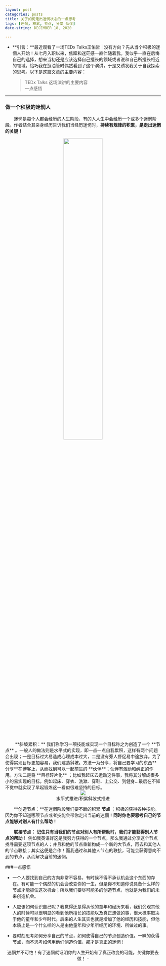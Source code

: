 ```yaml
---
layout: post  
categories: posts   
title: 关于如何走出迷惘状态的一点思考    
tags: [迷惘, 积累, 节点, 分享 伙伴]   
date-string: DECEMBER 18, 2020

---
```

* **引言：**最近观看了一场TEDx Talks王佑哲 | 没有方向？先从当个积极的迷惘人开始！从七月入职以来，焦躁和迷茫感一直伴随着我。我似乎一直在后悔自己的选择，想来当初还是应该选择自己擅长的领域或者说和自己所擅长相近的领域。恰巧我在逛油管时偶然看到了这个演讲，于是又诱发我关于自我探索的思考。以下是这篇文章的主要内容：   
	> TEDx Talks 这场演讲的主要内容  
	> 一点感悟        

********
   
### 做一个积极的迷惘人   
 
    
&emsp;&emsp;迷惘是每个人都会经历的人生阶段，有的人人生中会经历一个或多个迷惘阶段。作者结合其亲身经历告诉我们当经历迷惘时，**持续有规律的积累，是走出迷惘的关键！** 
<div align=center>
	<img src="https://Qinzefeng.github.io/images/2020/December/20201218/20201218-00.png" width="50%">
</div>
&emsp;&emsp; **斜坡累积：** 我们称学习一项技能或实现一个目标称之为创造了一个 **节点** 。一般人的做法则是水平式的实现，即一点一点自我累积，这样有两个问题会出现；一是目标过大易造成心理成本过大，二是没有旁人督促易中途放弃。为了使得实现目标更加容易，我们建造斜坡。方法一为分享，将自己要学习的东西**分享**在博客上，从而找到可以一起前进的 **伙伴**；伙伴有激励和纠正的作用。方法二是将 **目标碎片化** ；比如我起床去运动这件事，我将其分解成很多小的易实现的目标，例如起床、穿衣、洗漱、穿鞋、上公交、到健身...最后在不知不觉中就实现了早起锻炼这一看似很难坚持的目标。
<center>
	<img src="https://Qinzefeng.github.io/images/2020/December/20201218/20201218-01.png">
</center>
<div align=center>
水平式推进/积累斜坡式推进
</div>

&emsp;&emsp;**创造节点：**在迷惘阶段我们要不断的积累 **节点** ；积极的获得各种技能。因为你不知道哪项节点或者技能会带你走出当前的迷惘！**同时你也要思考自己的节点能够对别人有什么帮助！**

&emsp;&emsp;**联接节点：** **记住只有当我们的节点对别人有所帮助时，我们才能获得别人节点的帮助！** 例如我英语好这是我努力获得的一个节点，那么我通过分享这个节点找寻需要这项节点的人；并且和他的节点重新构成一个新的大节点，再去和其他人的节点联接；其实这便是合作！而我通过和其他人节点的联接，可能会获得意向不到的节点，从而解决当前的迷惘。

###一点感悟


- 一个人要找到自己的方向非常不容易，有时候不得不承认机会这个东西的存在。有可能一个偶然的机会会改变你的一生，但是你不知道你说具备什么样的节点才能抓住这次机会；所以我们要尽可能多的创造节点，也就是为我们的未来创造机会。

- 人应该如何认识自己呢？我觉得还是得从他的童年和经历来看，我们旁观其他人的时候可以很明显的看到他所擅长的技能以及真正想做的事，很大概率取决于他的童年和少年时代。后来的人生其实也就是增加了他的经历和技能，但他本质上是一个什么样的人是由他童年和少年所经历的环境、所做过的事。

- 要时刻思考如何分享自己的节点，如何使得自己的节点创造价值。一昧的获得节点，而不思考如何用他们创造价值，那才是真正的迷惘！

<center>
迷惘并不可怕！有了迷惘就证明你的人生开始有了真正改变的可能，关键你要去做！
-
</center>
